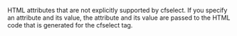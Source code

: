 HTML attributes that are not explicitly supported by cfselect. If you specify an attribute and
		its value, the attribute and its value are passed to the HTML code that is generated for the cfselect
		tag.